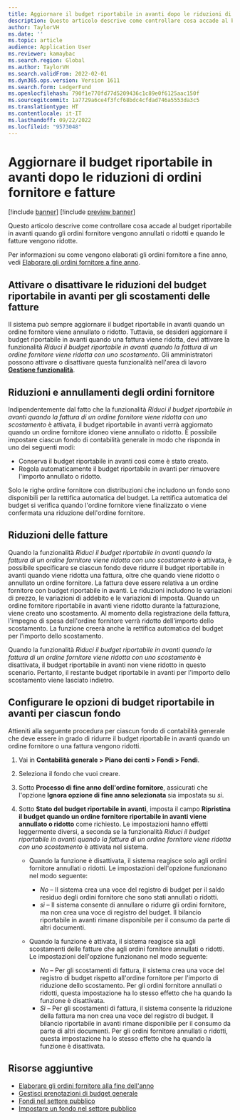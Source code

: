 ```yaml
---
title: Aggiornare il budget riportabile in avanti dopo le riduzioni di ordini fornitore e fatture
description: Questo articolo descrive come controllare cosa accade al budget riportabile in avanti quando gli ordini fornitore vengono annullati o ridotti e quando le fatture vengono ridotte.
author: TaylorVH
ms.date: ''
ms.topic: article
audience: Application User
ms.reviewer: kamaybac
ms.search.region: Global
ms.author: TaylorVH
ms.search.validFrom: 2022-02-01
ms.dyn365.ops.version: Version 1611
ms.search.form: LedgerFund
ms.openlocfilehash: 790f1e770fd77d5209436c1c89e0f6125aac150f
ms.sourcegitcommit: 1a7729a6ce4f3fcf68bdc4cfdad746a5553da3c5
ms.translationtype: HT
ms.contentlocale: it-IT
ms.lasthandoff: 09/22/2022
ms.locfileid: "9573048"
---
```

# <a name="update-the-carry-forward-budget-after-reductions-in-purchase-orders-and-invoices"></a>Aggiornare il budget riportabile in avanti dopo le riduzioni di ordini fornitore e fatture

[!include [banner](../includes/banner.md)]
[!include [preview banner](../includes/preview-banner.md)]

Questo articolo descrive come controllare cosa accade al budget riportabile in avanti quando gli ordini fornitore vengono annullati o ridotti e quando le fatture vengono ridotte.

Per informazioni su come vengono elaborati gli ordini fornitore a fine anno, vedi [Elaborare gli ordini fornitore a fine anno](/dynamicsax-2012/appuser-itpro/process-purchase-orders-at-year-end).

## <a name="turn-carry-forward-budget-reductions-for-invoice-variances-on-or-off"></a>Attivare o disattivare le riduzioni del budget riportabile in avanti per gli scostamenti delle fatture

Il sistema può sempre aggiornare il budget riportabile in avanti quando un ordine fornitore viene annullato o ridotto. Tuttavia, se desideri aggiornare il budget riportabile in avanti quando una fattura viene ridotta, devi attivare la funzionalità *Riduci il budget riportabile in avanti quando la fattura di un ordine fornitore viene ridotta con uno scostamento*. Gli amministratori possono attivare o disattivare questa funzionalità nell'area di lavoro **[Gestione funzionalità](../../fin-ops-core/fin-ops/get-started/feature-management/feature-management-overview.md)**.

## <a name="purchase-order-reductions-and-cancellations"></a>Riduzioni e annullamenti degli ordini fornitore

Indipendentemente dal fatto che la funzionalità *Riduci il budget riportabile in avanti quando la fattura di un ordine fornitore viene ridotta con uno scostamento* è attivata, il budget riportabile in avanti verrà aggiornato quando un ordine fornitore idoneo viene annullato o ridotto. È possibile impostare ciascun fondo di contabilità generale in modo che risponda in uno dei seguenti modi:

- Conserva il budget riportabile in avanti così come è stato creato.
- Regola automaticamente il budget riportabile in avanti per rimuovere l'importo annullato o ridotto.

Solo le righe ordine fornitore con distribuzioni che includono un fondo sono disponibili per la rettifica automatica del budget. La rettifica automatica del budget si verifica quando l'ordine fornitore viene finalizzato o viene confermata una riduzione dell'ordine fornitore.

## <a name="invoice-reductions"></a>Riduzioni delle fatture

Quando la funzionalità *Riduci il budget riportabile in avanti quando la fattura di un ordine fornitore viene ridotta con uno scostamento* è attivata, è possibile specificare se ciascun fondo deve ridurre il budget riportabile in avanti quando viene ridotta una fattura, oltre che quando viene ridotto o annullato un ordine fornitore. La fattura deve essere relativa a un ordine fornitore con budget riportabile in avanti. Le riduzioni includono le variazioni di prezzo, le variazioni di addebito e le variazioni di imposta. Quando un ordine fornitore riportabile in avanti viene ridotto durante la fatturazione, viene creato uno scostamento. Al momento della registrazione della fattura, l'impegno di spesa dell'ordine fornitore verrà ridotto dell'importo dello scostamento. La funzione creerà anche la rettifica automatica del budget per l'importo dello scostamento.

Quando la funzionalità *Riduci il budget riportabile in avanti quando la fattura di un ordine fornitore viene ridotta con uno scostamento* è disattivata, il budget riportabile in avanti non viene ridotto in questo scenario. Pertanto, il restante budget riportabile in avanti per l'importo dello scostamento viene lasciato indietro.

## <a name="configure-the-carry-forward-budget-options-for-each-fund"></a>Configurare le opzioni di budget riportabile in avanti per ciascun fondo

Attieniti alla seguente procedura per ciascun fondo di contabilità generale che deve essere in grado di ridurre il budget riportabile in avanti quando un ordine fornitore o una fattura vengono ridotti.

1. Vai in **Contabilità generale \> Piano dei conti \> Fondi \> Fondi**.
1. Seleziona il fondo che vuoi creare.
1. Sotto **Processo di fine anno dell'ordine fornitore**, assicurati che l'opzione **Ignora opzione di fine anno selezionata** sia impostata su *sì*.
1. Sotto **Stato del budget riportabile in avanti**, imposta il campo **Ripristina il budget quando un ordine fornitore riportabile in avanti viene annullato o ridotto** come richiesto. Le impostazioni hanno effetti leggermente diversi, a seconda se la funzionalità *Riduci il budget riportabile in avanti quando la fattura di un ordine fornitore viene ridotta con uno scostamento* è attivata nel sistema.

    - Quando la funzione è disattivata, il sistema reagisce solo agli ordini fornitore annullati o ridotti. Le impostazioni dell'opzione funzionano nel modo seguente:

        - *No* – Il sistema crea una voce del registro di budget per il saldo residuo degli ordini fornitore che sono stati annullati o ridotti.
        - *sì* – Il sistema consente di annullare o ridurre gli ordini fornitore, ma non crea una voce di registro del budget. Il bilancio riportabile in avanti rimane disponibile per il consumo da parte di altri documenti.

    - Quando la funzione è attivata, il sistema reagisce sia agli scostamenti delle fatture che agli ordini fornitore annullati o ridotti. Le impostazioni dell'opzione funzionano nel modo seguente:

        - *No* – Per gli scostamenti di fattura, il sistema crea una voce del registro di budget rispetto all'ordine fornitore per l'importo di riduzione dello scostamento. Per gli ordini fornitore annullati o ridotti, questa impostazione ha lo stesso effetto che ha quando la funzione è disattivata.
        - *Sì* – Per gli scostamenti di fattura, il sistema consente la riduzione della fattura ma non crea una voce del registro di budget. Il bilancio riportabile in avanti rimane disponibile per il consumo da parte di altri documenti. Per gli ordini fornitore annullati o ridotti, questa impostazione ha lo stesso effetto che ha quando la funzione è disattivata.

## <a name="additional-resources"></a>Risorse aggiuntive

- [Elaborare gli ordini fornitore alla fine dell'anno](/dynamicsax-2012/appuser-itpro/process-purchase-orders-at-year-end)
- [Gestisci prenotazioni di budget generale](general-budget-reservation-tasks.md)
- [Fondi nel settore pubblico](funds-public-sector.md)
- [Impostare un fondo nel settore pubblico](tasks/set-up-fund-public-sector.md)
